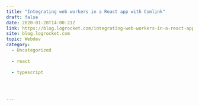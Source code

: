 ```yaml
---
title: "Integrating web workers in a React app with Comlink"
draft: false
date: 2020-01-28T14:00:21Z
link: https://blog.logrocket.com/integrating-web-workers-in-a-react-app-with-comlink/?utm_medium=RSS&utm_source=hune
site: blog.logrocket.com
topic: Webdev
category:
  - Uncategorized
  
  - react
  
  - typescript
  
   
  

---
```


